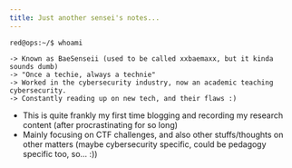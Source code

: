 ```yaml
---
title: Just another sensei's notes...
---
```

```
red@ops:~/$ whoami

-> Known as BaeSenseii (used to be called xxbaemaxx, but it kinda sounds dumb)
-> "Once a techie, always a technie"
-> Worked in the cybersecurity industry, now an academic teaching cybersecurity.
-> Constantly reading up on new tech, and their flaws :)
```

- This is quite frankly my first time blogging and recording my research content (after procrastinating for so long)
- Mainly focusing on CTF challenges, and also other stuffs/thoughts on other matters (maybe cybersecurity specific, could be pedagogy specific too, so... :))